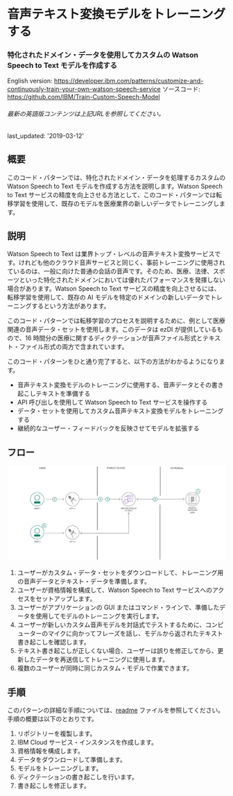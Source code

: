 # 音声テキスト変換モデルをトレーニングする

### 特化されたドメイン・データを使用してカスタムの Watson Speech to Text モデルを作成する

English version: https://developer.ibm.com/patterns/customize-and-continuously-train-your-own-watson-speech-service
  ソースコード: https://github.com/IBM/Train-Custom-Speech-Model

###### 最新の英語版コンテンツは上記URLを参照してください。
last_updated: '2019-03-12'

 
## 概要

このコード・パターンでは、特化されたドメイン・データを処理するカスタムの Watson Speech to Text モデルを作成する方法を説明します。Watson Speech to Text サービスの精度を向上させる方法として、このコード・パターンでは転移学習を使用して、既存のモデルを医療業界の新しいデータでトレーニングします。

## 説明

Watson Speech to Text は業界トップ・レベルの音声テキスト変換サービスです。けれども他のクラウド音声サービスと同じく、事前トレーニングに使用されているのは、一般に向けた普通の会話の音声です。そのため、医療、法律、スポーツといった特化されたドメインにおいては優れたパフォーマンスを発揮しない場合があります。Watson Speech to Text サービスの精度を向上させるには、転移学習を使用して、既存の AI モデルを特定のドメインの新しいデータでトレーニングするという方法があります。

このコード・パターンでは転移学習のプロセスを説明するために、例として医療関連の音声データ・セットを使用します。このデータは ezDI が提供しているもので、16 時間分の医療に関するディクテーションが音声ファイル形式とテキスト・ファイル形式の両方で含まれています。

このコード・パターンをひと通り完了すると、以下の方法がわかるようになります。

* 音声テキスト変換モデルのトレーニングに使用する、音声データとその書き起こしテキストを準備する
* API 呼び出しを使用して Watson Speech to Text サービスを操作する
* データ・セットを使用してカスタム音声テキスト変換モデルをトレーニングする
* 継続的なユーザー・フィードバックを反映させてモデルを拡張する

## フロー

![独自の音声テキスト変換モデルをカスタマイズしてトレーニングするフローを示す図](./images/flow-customize-and-continuously-train-your-own-watson-speech-service.png)

1. ユーザーがカスタム・データ・セットをダウンロードして、トレーニング用の音声データとテキスト・データを準備します。
1. ユーザーが資格情報を構成して、Watson Speech to Text サービスへのアクセスをセットアップします。
1. ユーザーがアプリケーションの GUI またはコマンド・ラインで、準備したデータを使用してモデルのトレーニングを実行します。
1. ユーザーが新しいカスタム音声モデルを対話式でテストするために、コンピューターのマイクに向かってフレーズを話し、モデルから返されたテキスト書き起こしを確認します。
1. テキスト書き起こしが正しくない場合、ユーザーは誤りを修正してから、更新したデータを再送信してトレーニングに使用します。
1. 複数のユーザーが同時に同じカスタム・モデルで作業できます。

## 手順

このパターンの詳細な手順については、[readme](https://github.com/IBM/Train-Custom-Speech-Model/blob/master/README.md) ファイルを参照してください。手順の概要は以下のとおりです。

1. リポジトリーを複製します。
1. IBM Cloud サービス・インスタンスを作成します。
1. 資格情報を構成します。
1. データをダウンロードして準備します。
1. モデルをトレーニングします。
1. ディクテーションの書き起こしを行います。
1. 書き起こしを修正します。
